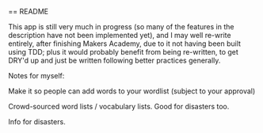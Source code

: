 == README

This app is still very much in progress (so many of the features in the description have not been implemented yet), and I may well re-write entirely, after finishing Makers Academy, due to it not having been built using TDD; plus it would probably benefit from being re-written, to get DRY'd up and just be written following better practices generally.


Notes for myself:

Make it so people can add words to your wordlist (subject to your approval)

Crowd-sourced word lists / vocabulary lists. Good for disasters too.

Info for disasters.


